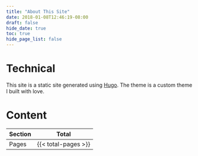 ```yaml
---
title: "About This Site"
date: 2018-01-08T12:46:19-08:00
draft: false
hide_date: true
toc: true
hide_page_list: false
---
```


# Technical
This site is a static site generated using [Hugo](https://gohugo.io/). The theme is a custom theme I built with love.

# Content
| Section | Total               |
|---------|---------------------|
| Pages   | {{< total-pages >}} |
